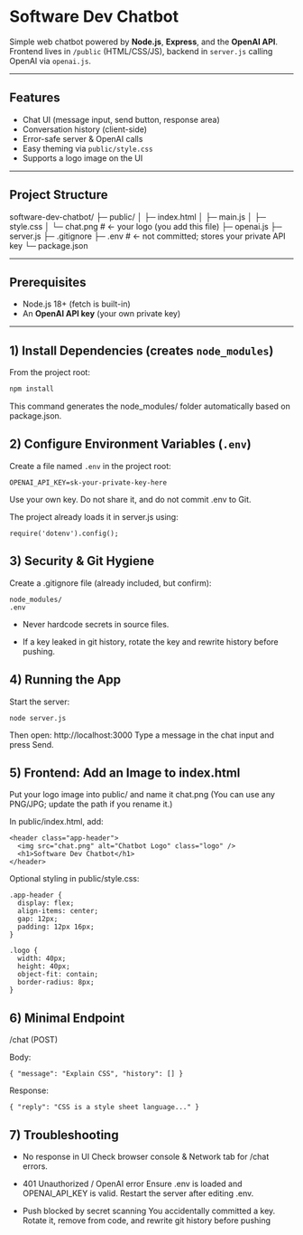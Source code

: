 # Software Dev Chatbot

Simple web chatbot powered by **Node.js**, **Express**, and the **OpenAI API**.  
Frontend lives in `/public` (HTML/CSS/JS), backend in `server.js` calling OpenAI via `openai.js`.

---

## Features
- Chat UI (message input, send button, response area)
- Conversation history (client-side)
- Error-safe server & OpenAI calls
- Easy theming via `public/style.css`
- Supports a logo image on the UI

---

## Project Structure
software-dev-chatbot/
├─ public/
│ ├─ index.html
│ ├─ main.js
│ ├─ style.css
│ └─ chat.png # <- your logo (you add this file)
├─ openai.js
├─ server.js
├─ .gitignore
├─ .env # <- not committed; stores your private API key
└─ package.json

---

## Prerequisites
- Node.js 18+ (fetch is built-in)
- An **OpenAI API key** (your own private key)

---

## 1) Install Dependencies (creates `node_modules`)
From the project root:
```bash
npm install
```
This command generates the node_modules/ folder automatically based on package.json.

## 2) Configure Environment Variables (`.env`)
Create a file named `.env` in the project root:

```env
OPENAI_API_KEY=sk-your-private-key-here
```

Use your own key. Do not share it, and do not commit .env to Git.

The project already loads it in server.js using:

```env 
require('dotenv').config();
```

## 3) Security & Git Hygiene
Create a .gitignore file (already included, but confirm):

```env 
node_modules/
.env
```

- Never hardcode secrets in source files.

- If a key leaked in git history, rotate the key and rewrite history before pushing.

## 4) Running the App
Start the server:
```env 
node server.js
```

Then open: http://localhost:3000
Type a message in the chat input and press Send.

## 5) Frontend: Add an Image to index.html
Put your logo image into public/ and name it chat.png
(You can use any PNG/JPG; update the path if you rename it.)

In public/index.html, add:

```env 
<header class="app-header">
  <img src="chat.png" alt="Chatbot Logo" class="logo" />
  <h1>Software Dev Chatbot</h1>
</header>
```

Optional styling in public/style.css:

```env 
.app-header {
  display: flex;
  align-items: center;
  gap: 12px;
  padding: 12px 16px;
}

.logo {
  width: 40px;
  height: 40px;
  object-fit: contain;
  border-radius: 8px;
}
```

## 6) Minimal Endpoint
/chat (POST)

Body:
```env 
{ "message": "Explain CSS", "history": [] }
```

Response:
```env 
{ "reply": "CSS is a style sheet language..." }
```

## 7) Troubleshooting

- No response in UI
Check browser console & Network tab for /chat errors.

- 401 Unauthorized / OpenAI error
Ensure .env is loaded and OPENAI_API_KEY is valid. Restart the server after editing .env.

- Push blocked by secret scanning
You accidentally committed a key. Rotate it, remove from code, and rewrite git history before pushing
